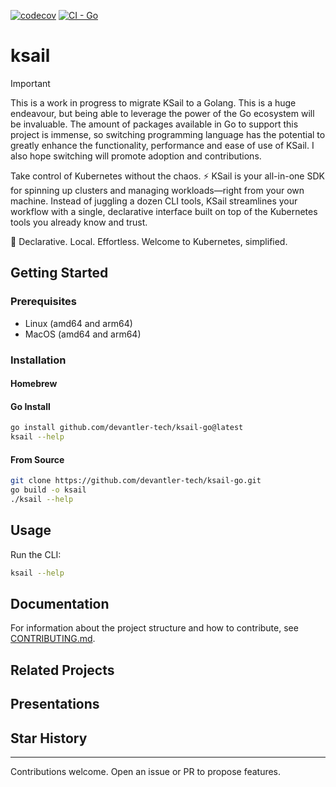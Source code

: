 [![codecov](https://codecov.io/gh/devantler-tech/ksail-go/graph/badge.svg?token=HSUfhaiXwq)](https://codecov.io/gh/devantler-tech/ksail-go)
[![CI - Go](https://github.com/devantler-tech/ksail-go/actions/workflows/ci.yaml/badge.svg)](https://github.com/devantler-tech/ksail-go/actions/workflows/ci.yaml)

# ksail

> [!IMPORTANT]
> This is a work in progress to migrate KSail to a Golang. This is a huge endeavour, but being able to leverage the power of the Go ecosystem will be invaluable. The amount of packages available in Go to support this project is immense, so switching programming language has the potential to greatly enhance the functionality, performance and ease of use of KSail. I also hope switching will promote adoption and contributions.

Take control of Kubernetes without the chaos. ⚡ KSail is your all-in-one SDK for spinning up clusters and managing workloads—right from your own machine. Instead of juggling a dozen CLI tools, KSail streamlines your workflow with a single, declarative interface built on top of the Kubernetes tools you already know and trust.

🌟 Declarative. Local. Effortless. Welcome to Kubernetes, simplified.

## Getting Started

### Prerequisites

- Linux (amd64 and arm64)
- MacOS (amd64 and arm64)

### Installation

#### Homebrew

#### Go Install

```bash
go install github.com/devantler-tech/ksail-go@latest
ksail --help
```

#### From Source

```bash
git clone https://github.com/devantler-tech/ksail-go.git
go build -o ksail
./ksail --help
```

## Usage

Run the CLI:

```bash
ksail --help
```

## Documentation

For information about the project structure and how to contribute, see [CONTRIBUTING.md](./CONTRIBUTING.md).

## Related Projects

## Presentations

## Star History

---

Contributions welcome. Open an issue or PR to propose features.
